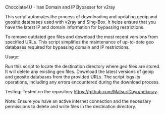 Chocolate4U - Iran Domain and IP Bypasser for v2ray

This script automates the process of downloading and updating geoip and geosite databases used with v2ray and Sing-Box. It helps ensure that you have the latest IP and domain information for bypassing restrictions.

To remove outdated geo files and download the most recent versions from specified URLs. This script simplifies the maintenance of up-to-date geo databases required for bypassing domain and IP restrictions.

Usage:

Run this script to locate the destination directory where geo files are stored.
It will delete any existing geo files.
Download the latest versions of geoip and geosite databases from the provided URLs.
The script logs its operations, including any errors encountered during the download process.

Testing: Tested on the repository https://github.com/MatsuriDayo/nekoray.

Note: Ensure you have an active internet connection and the necessary permissions to delete and write files in the destination directory.

